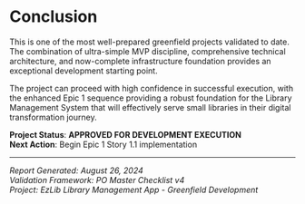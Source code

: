 # Conclusion

This is one of the most well-prepared greenfield projects validated to date. The combination of ultra-simple MVP discipline, comprehensive technical architecture, and now-complete infrastructure foundation provides an exceptional development starting point.

The project can proceed with high confidence in successful execution, with the enhanced Epic 1 sequence providing a robust foundation for the Library Management System that will effectively serve small libraries in their digital transformation journey.

**Project Status**: **APPROVED FOR DEVELOPMENT EXECUTION**  
**Next Action**: Begin Epic 1 Story 1.1 implementation

---

*Report Generated: August 26, 2024*  
*Validation Framework: PO Master Checklist v4*  
*Project: EzLib Library Management App - Greenfield Development*